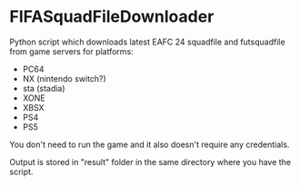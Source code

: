 # FIFASquadFileDownloader

Python script which downloads latest EAFC 24 squadfile and futsquadfile from game servers for platforms:
- PC64
- NX (nintendo switch?)
- sta (stadia)
- XONE
- XBSX
- PS4
- PS5


You don't need to run the game and it also doesn't require any credentials.

Output is stored in "result" folder in the same directory where you have the script.
